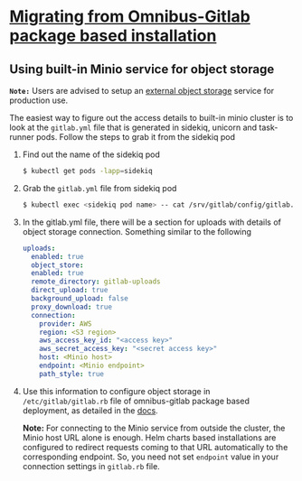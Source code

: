 # [Migrating from Omnibus-Gitlab package based installation](./index.md)

## Using built-in Minio service for object storage

**`Note:`** Users are advised to setup an [external object storage] service for
production use.

The easiest way to figure out the access details to built-in minio cluster is to
look at the `gitlab.yml` file that is generated in sidekiq, unicorn and
task-runner pods. Follow the steps to grab it from the sidekiq pod

1. Find out the name of the sidekiq pod
    ```bash
    $ kubectl get pods -lapp=sidekiq
    ```

1. Grab the `gitlab.yml` file from sidekiq pod
    ```bash
    $ kubectl exec <sidekiq pod name> -- cat /srv/gitlab/config/gitlab.yml
    ```

1. In the gitlab.yml file, there will be a section for uploads with details of
   object storage connection. Something similar to the following
    ```yaml
    uploads:
      enabled: true
      object_store:
      enabled: true
      remote_directory: gitlab-uploads
      direct_upload: true
      background_upload: false
      proxy_download: true
      connection:
        provider: AWS
        region: <S3 region>
        aws_access_key_id: "<access key>"
        aws_secret_access_key: "<secret access key>"
        host: <Minio host>
        endpoint: <Minio endpoint>
        path_style: true
    ```

1. Use this information to configure object storage in `/etc/gitlab/gitlab.rb`
   file of omnibus-gitlab package based deployment, as detailed in the [docs](https://docs.gitlab.com/ee/administration/uploads.html#s3-compatible-connection-settings).

   **Note:** For connecting to the Minio service from outside the cluster, the
   Minio host URL alone is enough. Helm charts based installations are
   configured to redirect requests coming to that URL automatically to the
   corresponding endpoint. So, you need not set `endpoint` value in your
   connection settings in `gitlab.rb` file.

[external object storage]: ../../advanced/external-object-storage/README.md
